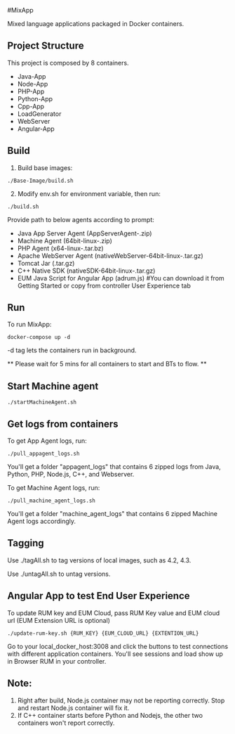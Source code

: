 #MixApp

Mixed language applications packaged in Docker containers. 

## Project Structure
This project is composed by 8 containers.
- Java-App
- Node-App
- PHP-App
- Python-App
- Cpp-App
- LoadGenerator
- WebServer
- Angular-App

## Build

1. Build base images:
```
./Base-Image/build.sh
```

2. Modify env.sh for environment variable, then run:

```
./build.sh
```
Provide path to below agents according to prompt:
- Java App Server Agent (AppServerAgent-<ver>.zip)
- Machine Agent (64bit-linux-<ver>.zip)
- PHP Agent (x64-linux-<ver>.tar.bz)
- Apache WebServer Agent (nativeWebServer-64bit-linux-<ver>.tar.gz)
- Tomcat Jar (.tar.gz)
- C++ Native SDK (nativeSDK-64bit-linux-<ver>.tar.gz)
- EUM Java Script for Angular App (adrum.js) #You can download it from Getting Started or copy from controller User Experience tab

## Run

To run MixApp:
```
docker-compose up -d
```
-d tag lets the containers run in background.

** Please wait for 5 mins for all containers to start and BTs to flow. **

## Start Machine agent
```
./startMachineAgent.sh
```
## Get logs from containers

To get App Agent logs, run:
```
./pull_appagent_logs.sh
```
You'll get a folder "appagent_logs" that contains 6 zipped logs from Java, Python, PHP, Node.js, C++, and Webserver.

To get Machine Agent logs, run:
```
./pull_machine_agent_logs.sh
```
You'll get a folder "machine_agent_logs" that contains 6 zipped Machine Agent logs accordingly.

## Tagging

Use ./tagAll.sh to tag versions of local images, such as 4.2, 4.3.

Use ./untagAll.sh to untag versions.

## Angular App to test End User Experience

To update RUM key and EUM Cloud, pass RUM Key value and EUM cloud url (EUM Extension URL is optional)
```
./update-rum-key.sh {RUM_KEY} {EUM_CLOUD_URL} {EXTENTION_URL}
```
Go to your local_docker_host:3008 and click the buttons to test connections with different application containers. You'll see sessions and load show up in Browser RUM in your controller.
## Note:
1. Right after build, Node.js container may not be reporting correctly. Stop and restart Node.js container will fix it.
2. If C++ container starts before Python and Nodejs, the other two containers won't report correctly. 